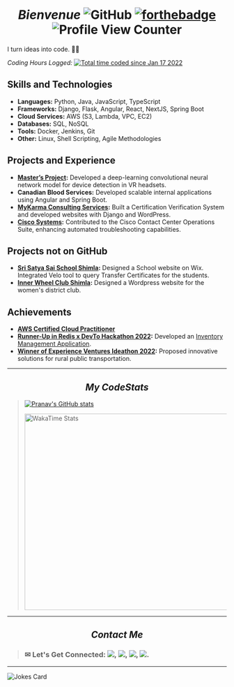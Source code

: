 <div align="center">
  
# _Bienvenue_ ![GitHub](https://img.shields.io/badge/github-%23121011.svg?style=for-the-badge&logo=github&logoColor=white)   [![forthebadge](https://forthebadge.com/images/badges/built-with-love.svg)](https://forthebadge.com) ![Profile View Counter](https://komarev.com/ghpvc/?username=pranavarora1895)
  </div>

  I turn ideas into code. 🧑‍💻

  <p><i>Coding Hours Logged:</i>
            <a
              href="https://wakatime.com/@e72a1859-4793-4da2-b36b-49c7378256a0"
              target="_blank"
              ><img
                src="https://wakatime.com/badge/user/e72a1859-4793-4da2-b36b-49c7378256a0.svg"
                alt="Total time coded since Jan 17 2022"
            /></a>
          </p>

## Skills and Technologies

- **Languages:** Python, Java, JavaScript, TypeScript
- **Frameworks:** Django, Flask, Angular, React, NextJS, Spring Boot
- **Cloud Services:** AWS (S3, Lambda, VPC, EC2)
- **Databases:** SQL, NoSQL
- **Tools:** Docker, Jenkins, Git
- **Other:** Linux, Shell Scripting, Agile Methodologies

## Projects and Experience

- **[Master’s Project](https://youtube.com/shorts/byt0RUu0d7o?feature=share):** Developed a deep-learning convolutional neural network model for device detection in VR headsets.
- **Canadian Blood Services:** Developed scalable internal applications using Angular and Spring Boot.
- **[MyKarma Consulting Services](https://www.mykarmaconsulting.com/):** Built a Certification Verification System and developed websites with Django and WordPress.
- **[Cisco Systems](https://www.dropbox.com/scl/fi/gpietlwdlhywscjdm4d3d/CCCOps_Paper.pdf?rlkey=u4sla67hyrwijuzw5ia0kktyb&dl=0):** Contributed to the Cisco Contact Center Operations Suite, enhancing automated troubleshooting capabilities.

## Projects not on GitHub

- **[Sri Satya Sai School Shimla](https://www.ssshimla.com/):** Designed a School website on Wix. Integrated Velo tool to query Transfer Certificates for the students.
- **[Inner Wheel Club Shimla](https://innerwheelclubshimla.com/):** Designed a Wordpress website for the women's district club.

## Achievements

- **[AWS Certified Cloud Practitioner](https://www.credly.com/badges/91e5a662-8a58-4ffe-8a9f-71a828a0b96a/public_url)**
- **[Runner-Up in Redis x DevTo Hackathon 2022](https://www.linkedin.com/posts/pranavarora1895_redishackathon-python-react-activity-6983099766297567232-eC3w?utm_source=share):** Developed an [Inventory Management Application](https://github.com/pranavarora1895/hardWareHouseInventory).
- **[Winner of Experience Ventures Ideathon 2022](https://x.com/MUN_CompSci/status/1588137506968686593):** Proposed innovative solutions for rural public transportation.

---
 
_<h2 align="center">My CodeStats</h2>_
  
> <a>[![Pranav's GitHub stats](https://github-readme-stats-sigma-five.vercel.app/api?username=pranavarora1895&theme=radical&show_icons=true&line_height=20&count_private=true)](https://github.com/pranavarora1895?tab=repositories)</a>  
>  
>
><img src="https://wakatime.com/share/@pranavarora1895/697245fe-296e-4655-8579-ceb28b68f68c.png" alt="WakaTime Stats" height=450 width=600></img>
---

_<h2 align="center">Contact Me</h2>_

> ### ✉ Let's Get Connected: [<img src="https://img.shields.io/badge/Gmail-D14836?style=for-the-badge&logo=gmail&logoColor=white"/>](mailto:aurorapranav187@gmail.com), [<img src="https://img.shields.io/badge/LinkedIn-0077B5?style=for-the-badge&logo=linkedin&logoColor=white"/>](https://www.linkedin.com/in/pranav-arora-354b71bb), [<img src="https://img.shields.io/badge/Instagram-E4405F?style=for-the-badge&logo=instagram&logoColor=white"/>](https://www.instagram.com/arorapranav187/), [<img src = "https://img.shields.io/badge/Facebook-1877F2?style=for-the-badge&logo=facebook&logoColor=white"/>](https://www.facebook.com/cosmicpranav007/).


---
  
 ![Jokes Card](https://readme-jokes.vercel.app/api/?theme=radical)
  
